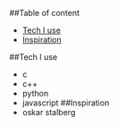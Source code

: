 ##Table of content
* [Tech I use](#tech-i-use)
* [Inspiration](#inspiration)

##Tech I use
* c
* c++
* python
* javascript
##Inspiration
* oskar stalberg

<!--
**adi1spock/adi1spock** is a ✨ _special_ ✨ repository because its `README.md` (this file) appears on your GitHub profile.

Here are some ideas to get you started:

- 🔭 I’m currently working on ...
- 🌱 I’m currently learning ...
- 👯 I’m looking to collaborate on ...
- 🤔 I’m looking for help with ...
- 💬 Ask me about ...
- 📫 How to reach me: ...
- 😄 Pronouns: ...
- ⚡ Fun fact: ...
-->
